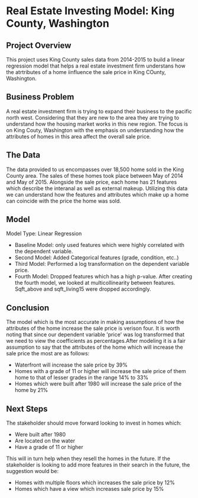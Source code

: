 # Real Estate Investing Model:  King County, Washington


## Project Overview

This project uses King County sales data from 2014-2015 to build a linear regression model that helps a real estate investment firm understans how the atrtributes of a home iinfluence the sale price in King COunty, Washington.

## Business Problem

A real estate investment firm is trying to expand their business to the pacific north west.  Considering that they are new to the area they are trying to understand how the housing market works in this new region.  The focus is on King Couty, Washington with the emphasis on understanding how the attributes of homes in this area affect the overall sale price.

## The Data

The data provided to us encompasses over 18,500 home sold in the King County area.  The sales of these homes took place between May of 2014 and May of 2015.  Alongside the sale price, each home has 21 features which describe the interanal as well as external makeup.  Utilizing this data we can understand how the features and attributes which make up a home can coincide with the price the home was sold.


## Model
Model Type: Linear Regression
* Baseline Model: only used features which were highly correlated with the dependent variable. 
* Second Model: Added Categorical features (grade, condition, etc..)
* Third Model: Performed a log transformation on the dependent variable price.
* Fourth Model: Dropped features which has a high p-value.  After creating the fourth model, we looked at multicollinearity
between features.  Sqft_above and sqft_living15 were dropped accordingly.


## Conclusion

The model which is the most accurate in making assumptions of how the attributes of the home increase the sale price is verison four. It is worth noting that since our dependent variable 'price' was log transformed that we need to view the coefficients as percentages.After modeling it is a fair assumption to say that the attributes of the home which will increase the sale price the most are as follows:
* Waterfront will increase the sale price by 39%
* Homes with a grade of 11 or higher will increase the sale price of them home to that of lesser grades in the range 14% to 33%
* Homes which were built after 1980 will increase the sale price of the home by 21%


## Next Steps

The stakeholder should move forward looking to invest in homes which:
* Were built after 1980
* Are located on the water
* Have a grade of 11 or higher

This will in turn help when they resell the homes in the future. If the stakeholder is looking to add more features in their search in the future, the suggestion would be:
* Homes with multiple floors which increases the sale price by 12%
* Homes which have a view which increases sale price by 15%
